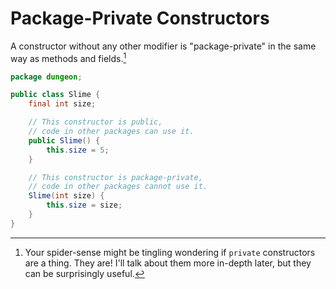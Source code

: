 # Package-Private Constructors

A constructor without any other modifier is "package-private" in the
same way as methods and fields.[^private]

```java
package dungeon;

public class Slime {
    final int size;

    // This constructor is public, 
    // code in other packages can use it.
    public Slime() {
        this.size = 5;
    }

    // This constructor is package-private,
    // code in other packages cannot use it.
    Slime(int size) {
        this.size = size;
    }
}
```

[^private]: Your spider-sense might be tingling wondering if `private` constructors
are a thing. They are! I'll talk about them more in-depth later, but they can be
surprisingly useful.